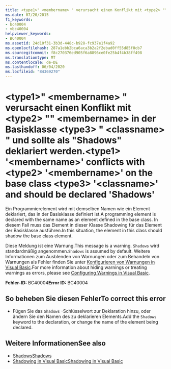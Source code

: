 ```yaml
---
title: <type1>" <membername> " verursacht einen Konflikt mit <type2> "" <membername> in der Basisklasse <type3> " <classname> " und sollte als "Shadows" deklariert werden.
ms.date: 07/20/2015
f1_keywords:
- bc40004
- vbc40004
helpviewer_keywords:
- BC40004
ms.assetid: 24d10f31-3b3d-448c-b928-fc937e1f4a92
ms.openlocfilehash: 287a1ebb2bca6aca3b2a2f2ebad0ff55d85f0cb7
ms.sourcegitcommit: f8c270376ed905f6a8896ce0fe25b4f4b38ff498
ms.translationtype: MT
ms.contentlocale: de-DE
ms.lasthandoff: 06/04/2020
ms.locfileid: "84369270"
---
```

# <a name="type1-membername-conflicts-with-type2-membername-on-the-base-class-type3-classname-and-should-be-declared-shadows"></a><span data-ttu-id="5115f-102">\<type1>" \<membername> " verursacht einen Konflikt mit \<type2> "" \<membername> in der Basisklasse \<type3> " \<classname> " und sollte als "Shadows" deklariert werden.</span><span class="sxs-lookup"><span data-stu-id="5115f-102">\<type1> '\<membername>' conflicts with \<type2> '\<membername>' on the base class \<type3> '\<classname>' and should be declared 'Shadows'</span></span>
<span data-ttu-id="5115f-103">Ein Programmierelement wird mit demselben Namen wie ein Element deklariert, das in der Basisklasse definiert ist.</span><span class="sxs-lookup"><span data-stu-id="5115f-103">A programming element is declared with the same name as an element defined in the base class.</span></span> <span data-ttu-id="5115f-104">In diesem Fall muss das Element in dieser Klasse Shadowing für das Element der Basisklasse ausführen.</span><span class="sxs-lookup"><span data-stu-id="5115f-104">In this situation, the element in this class should shadow the base class element.</span></span>  
  
 <span data-ttu-id="5115f-105">Diese Meldung ist eine Warnung.</span><span class="sxs-lookup"><span data-stu-id="5115f-105">This message is a warning.</span></span> <span data-ttu-id="5115f-106">`Shadows` wird standardmäßig angenommen.</span><span class="sxs-lookup"><span data-stu-id="5115f-106">`Shadows` is assumed by default.</span></span> <span data-ttu-id="5115f-107">Weitere Informationen zum Ausblenden von Warnungen oder zum Behandeln von Warnungen als Fehler finden Sie unter [Konfigurieren von Warnungen in Visual Basic](/visualstudio/ide/configuring-warnings-in-visual-basic).</span><span class="sxs-lookup"><span data-stu-id="5115f-107">For more information about hiding warnings or treating warnings as errors, please see [Configuring Warnings in Visual Basic](/visualstudio/ide/configuring-warnings-in-visual-basic).</span></span>  
  
 <span data-ttu-id="5115f-108">**Fehler-ID:** BC40004</span><span class="sxs-lookup"><span data-stu-id="5115f-108">**Error ID:** BC40004</span></span>  
  
## <a name="to-correct-this-error"></a><span data-ttu-id="5115f-109">So beheben Sie diesen Fehler</span><span class="sxs-lookup"><span data-stu-id="5115f-109">To correct this error</span></span>  
  
- <span data-ttu-id="5115f-110">Fügen Sie das `Shadows` -Schlüsselwort zur Deklaration hinzu, oder ändern Sie den Namen des zu deklarieren Elements.</span><span class="sxs-lookup"><span data-stu-id="5115f-110">Add the `Shadows` keyword to the declaration, or change the name of the element being declared.</span></span>  
  
## <a name="see-also"></a><span data-ttu-id="5115f-111">Weitere Informationen</span><span class="sxs-lookup"><span data-stu-id="5115f-111">See also</span></span>

- [<span data-ttu-id="5115f-112">Shadows</span><span class="sxs-lookup"><span data-stu-id="5115f-112">Shadows</span></span>](../language-reference/modifiers/shadows.md)
- [<span data-ttu-id="5115f-113">Shadowing in Visual Basic</span><span class="sxs-lookup"><span data-stu-id="5115f-113">Shadowing in Visual Basic</span></span>](../programming-guide/language-features/declared-elements/shadowing.md)
